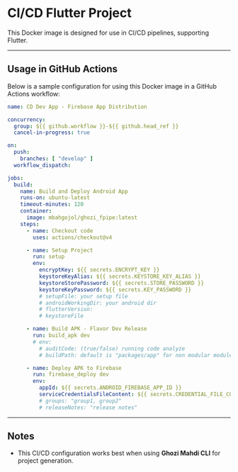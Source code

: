 
# CI/CD Flutter Project 

This Docker image is designed for use in CI/CD pipelines, supporting Flutter.

---

## Usage in GitHub Actions

Below is a sample configuration for using this Docker image in a GitHub Actions workflow:

```yaml
name: CD Dev App - Firebase App Distribution

concurrency:
  group: ${{ github.workflow }}-${{ github.head_ref }}
  cancel-in-progress: true

on:
  push:
    branches: [ "develop" ]
  workflow_dispatch:

jobs:
  build:
    name: Build and Deploy Android App
    runs-on: ubuntu-latest
    timeout-minutes: 120
    container:
      image: mbahgojol/ghozi_fpipe:latest
    steps:
      - name: Checkout code
        uses: actions/checkout@v4

      - name: Setup Project
        run: setup
        env:
          encryptKey: ${{ secrets.ENCRYPT_KEY }}
          keystoreKeyAlias: ${{ secrets.KEYSTORE_KEY_ALIAS }}
          keystoreStorePassword: ${{ secrets.STORE_PASSWORD }}
          keystoreKeyPassword: ${{ secrets.KEY_PASSWORD }}
          # setupFile: your setup file 
          # androidWorkingDir: your android dir
          # flutterVersion: 
          # keystoreFile

      - name: Build APK - Flavor Dev Release
        run: build_apk dev
        # env:
          # auditCode: (true/false) running code analyze
          # buildPath: default is "packages/app" for non modular module use "."

      - name: Deploy APK to Firebase
        run: firebase_deploy dev
        env:
          appId: ${{ secrets.ANDROID_FIREBASE_APP_ID }}
          serviceCredentialsFileContent: ${{ secrets.CREDENTIAL_FILE_CONTENT }}
          # groups: "group1, group2"
          # releaseNotes: "release notes"

```

---

## Notes
- This CI/CD configuration works best when using **Ghozi Mahdi CLI** for project generation.
